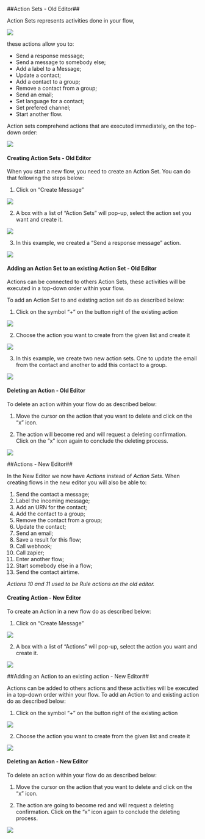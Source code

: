 ##Action Sets - Old Editor##

Action Sets represents activities done in your flow, 

![](/img/flow/flow24.png)

these actions allow you to:

- Send a response message;
- Send a message to somebody else;
- Add a label to a Message;
- Update a contact;
- Add a contact to a group;
- Remove a contact from a group;
- Send an email;
- Set language for a contact;
- Set prefered channel; 
- Start another flow.

Action sets comprehend actions that are executed immediately, on the top-down order:

![](/img/flow/flow25.png)

#### Creating Action Sets - Old Editor ####

When you start a new flow, you need to create an Action Set. You can do that following the steps below:

1.	Click on “Create Message”

![](/img/flow/createmsg.png)

2. A box with a list of “Action Sets” will pop-up, select the action set you want and create it.

![](/img/flow/flow24.png)

3. In this example, we created a “Send a response message” action.

![](/img/flow/actionset.png)


#### Adding an Action Set to an existing Action Set - Old Editor ####

Actions can be connected to others Action Sets, these activities will be executed in a top-down order within your flow. 

To add an Action Set to and existing action set do as described below:

1.	Click on the symbol “+” on the button right of the existing action 

![](/img/flow/addaction.png)

2. Choose the action you want to create from the given list and create it

![](/img/flow/createaction.png)

3. In this example, we create two new action sets. One to update the email from the contact and another to add this contact to a group. 

![](/img/flow/createaction1.png)

 
#### Deleting an Action - Old Editor ####

To delete an action within your flow do as described below:

1. Move the cursor on the action that you want to delete and click on the “x” icon. 

2. The action will become red and will request a deleting confirmation. Click on the “x” icon again to conclude the deleting process.

![](/img/flow/removeaction.png)

##Actions - New Editor##

In the New Editor we now have *Actions* instead of *Action Sets*. When creating flows in the new editor you will also be able to:

1.	Send the contact a message;
2.	Label the incoming message;
3.	Add an URN for the contact;
4.	Add the contact to a group;
5.	Remove the contact from a group;
6.	Update the contact;
7.	Send an email;
8.	Save a result for this flow;
9.	Call webhook;
10.	Call zapier;
11.	Enter another flow;
12.	Start somebody else in a flow;
13.	Send the contact airtime.

*Actions 10 and 11 used to be Rule actions on the old editor.*

#### Creating Action - New Editor ####

To create an Action in a new flow do as described below:

1. Click on “Create Message”

![](/img/flow/createmsg.png)

2.	A box with a list of “Actions” will pop-up, select the action you want and create it.

![](/img/flow/createaction2.png)

##Adding an Action to an existing action - New Editor##

Actions can be added to others actions and these activities will be executed in a top-down order within your flow. To add an Action to and existing action do as described below:

1.	Click on the symbol “+” on the button right of the existing action

![](/img/flow/addaction1.png)

2.	Choose the action you want to create from the given list and create it

![](/img/flow/createaction2.png)

#### Deleting an Action - New Editor ####
To delete an action within your flow do as described below:

1. Move the cursor on the action that you want to delete and click on the “x” icon. 

2. The action are going to become red and will request a deleting confirmation. Click on the “x” icon again to conclude the deleting process.

![](/img/flow/removeaction1.png)